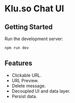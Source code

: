 # Klu.so Chat UI

## Getting Started

Run the development server:

```bash
npm run dev
```

## Features

- Clickable URL.
- URL Preview.
- Delete message.
- Decoupled UI and data layer.
- Persist data.